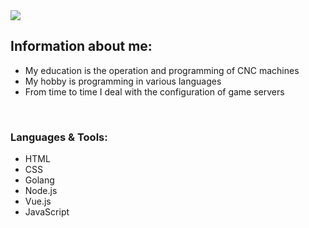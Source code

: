 <img src="https://github-readme-stats.vercel.app/api?username=3ACE-code&&show_icons=true&theme=ayu-mirage&hide=issues&custom_title=Hi I'm 3ACE-code "/>
<br />

## Information about me:
- My education is the operation and programming of CNC machines
- My hobby is programming in various languages
- From time to time I deal with the configuration of game servers
<br />

### Languages & Tools:
- HTML
- CSS
- Golang
- Node.js
- Vue.js
- JavaScript
